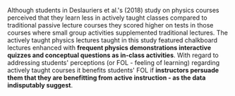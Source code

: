 <p><span style=font-weight: 400;>Although students in Deslauriers et al.'s (2018) study on physics courses perceived that they learn less in actively taught classes compared to traditional passive lecture courses they scored higher on tests in those courses where small group activities supplemented traditional lectures. The actively taught physics lectures taught in this study featured chalkboard lectures enhanced with </span><strong>frequent physics demonstrations interactive quizzes and conceptual questions as in-class activities</strong><span style=font-weight: 400;>. With regard to addressing students' perceptions (or FOL - feeling of learning) regarding actively taught courses it benefits students' FOL if </span><strong>instructors persuade them that they are benefitting from active instruction - as the data indisputably suggest</strong><span style=font-weight: 400;>. </span></p>